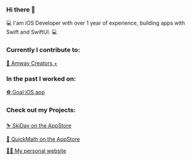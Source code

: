 ### Hi there 👋
 💻 I'am iOS Developer with over 1 year of experience, building apps with Swift and SwiftUI. 💻
 
<!--!
[Top Langs](https://github-readme-stats.vercel.app/api/top-langs/?username=michalik-michal&layout=compact&theme=codeSTACKr)
-->
### Currently I contribute to:

   [🚀 Amway Creators +](https://apps.apple.com/us/app/amway-creators/id6446891994)
   
### In the past I worked on:

   [⚽ Goal iOS app](https://apps.apple.com/us/app/goal/id518026818)

### Check out my Projects:

   [⛷️ SkiDay on the AppStore](https://apps.apple.com/pl/app/ski-day/id6443993407)
  
   [💯 QuickMath on the AppStore](https://apps.apple.com/pl/app/quick-mathematics/id1621110947)
  
   [👨‍💻 My personal website](https://www.michalmichalik.com/)
  
  
<!--
**michalik-michal/michalik-michal** is a ✨ _special_ ✨ repository because its `README.md` (this file) appears on your GitHub profile.

Here are some ideas to get you started:

- 🔭 I’m currently working on ...
- 🌱 I’m currently learning ...
- 👯 I’m looking to collaborate on ...
- 🤔 I’m looking for help with ...
- 💬 Ask me about ...
- 📫 How to reach me: ...
- 😄 Pronouns: ...
- ⚡ Fun fact: ...
-->
